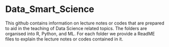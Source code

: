 # Data_Smart_Science
This github contains information on lecture notes or codes that are prepared to aid in the teaching of Data Science related topics. The folders are organised into R, Python, and ML. For each folder we provide a ReadME files to explain the lecture notes or codes contained in it. 
